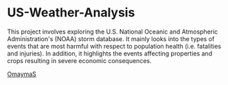 # US-Weather-Analysis
This project involves exploring the U.S. National Oceanic and Atmospheric Administration's (NOAA) storm database. It mainly looks into the types of events that are most harmful with respect to population health (i.e. fatalities and injuries). In addition, it highlights the events affecting properties and crops resulting in severe economic consequences.

[OmaymaS](https://github.com/OmaymaS)
